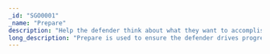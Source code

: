 ```yaml
---
_id: "SGO0001"
_name: "Prepare"
description: "Help the defender think about what they want to accomplish with operations."
long_description: "Prepare is used to ensure the defender drives progress during adversary engagement operations towards a desired end-state or Strategic Goal. To support this aim, the defender must first generate a clear picture of their organization and the threat landscape. This understanding should include their current security posture, including known strengths and weaknesses, and an inventory of priority cyber assets, including key intellectual property. The defender should then examine and update the threat models for any identified adversaries. <br><br>These various assessments and models should enable the defender to identify their strategic goal. At this point, all activities should be aligned with this goal. Once a goal has been selected, the defender must work to plan for the operation by identifying a target adversary, creating the necessary Personas, generating an operational storyboard, etc. Finally, the key stakeholders should be called on to establish rules for operational safety and acceptable risk. At each step in the planning process, the defender should incorporate intelligence gained from previous operations to ensure that future operations can run more effectively and efficiently. <br><br>Engage defines a single approach to make progress towards the Prepare goal.<br><br>Planning focuses collecting the various existing sources of intelligence together to inform the selection of a strategic goal and then to drive progress towards that goal.<br><br>Unlike the Engagement Goals, Prepare has only a single approach. This laser focus is intentional for the first release of Engage.<br><br>Engage seeks to highlight that denial, deception, and adversary engagement activities cannot be viewed as “fire and forget”. Unlike many defensive technologies, these activities must be viewed only in context of how they inform and drive progress towards larger strategic goals. To this end, Prepare is essential to ensure that every action taken in an engagement operation drives progress towards a unified goal."
---
```

